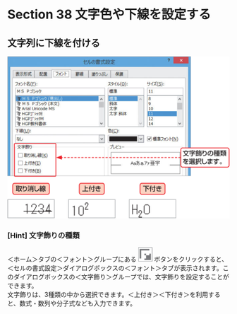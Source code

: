 # Section 38 文字色や下線を設定する

## 文字列に下線を付ける

![](004.png)

### [Hint] 文字飾りの種類

＜ホーム＞タブの＜フォント＞グループにある ![](icon_start.png) ボタンをクリックすると、＜セルの書式設定＞ダイアログボックスの＜フォント＞タブが表示されます。このダイアログボックスの＜文字飾り＞グループでは、文字飾りを設定することができます。  
文字飾りは、3種類の中から選択できます。＜上付き＞＜下付き＞を利用すると、数式・数列や分子式なども入力できます。